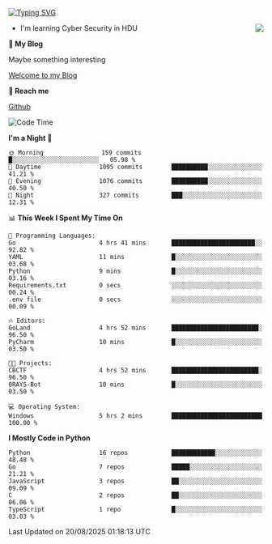 [![Typing SVG](https://readme-typing-svg.herokuapp.com?font=Fira+Code&pause=1000&random=false&width=450&height=60&lines=Hello+%F0%9F%91%8B%F0%9F%8F%BB;I'm+JBNRZ)](https://git.io/typing-svg)

<a href="#">
  <img align="right" src="https://github-readme-stats.vercel.app/api?username=JBNRZ&show_icons=true&bg_color=15,f2f7fd,E0EAFC" />
</a>

- I'm learning Cyber Security in HDU

 **🌱 My Blog**

Maybe something interesting

[Welcome to my Blog](https://jbnrz.com.cn/)

 **💬 Reach me** 

[Github](https://github.com/JBNRZ)


<!--START_SECTION:waka-->
![Code Time](http://img.shields.io/badge/Code%20Time-1%2C371%20hrs%2012%20mins-blue)

**I'm a Night 🦉** 

```text
🌞 Morning                159 commits         █░░░░░░░░░░░░░░░░░░░░░░░░   05.98 % 
🌆 Daytime                1095 commits        ██████████░░░░░░░░░░░░░░░   41.21 % 
🌃 Evening                1076 commits        ██████████░░░░░░░░░░░░░░░   40.50 % 
🌙 Night                  327 commits         ███░░░░░░░░░░░░░░░░░░░░░░   12.31 % 
```


📊 **This Week I Spent My Time On** 

```text
💬 Programming Languages: 
Go                       4 hrs 41 mins       ███████████████████████░░   92.82 % 
YAML                     11 mins             █░░░░░░░░░░░░░░░░░░░░░░░░   03.68 % 
Python                   9 mins              █░░░░░░░░░░░░░░░░░░░░░░░░   03.16 % 
Requirements.txt         0 secs              ░░░░░░░░░░░░░░░░░░░░░░░░░   00.24 % 
.env file                0 secs              ░░░░░░░░░░░░░░░░░░░░░░░░░   00.09 % 

🔥 Editors: 
GoLand                   4 hrs 52 mins       ████████████████████████░   96.50 % 
PyCharm                  10 mins             █░░░░░░░░░░░░░░░░░░░░░░░░   03.50 % 

🐱‍💻 Projects: 
CBCTF                    4 hrs 52 mins       ████████████████████████░   96.50 % 
0RAYS-Bot                10 mins             █░░░░░░░░░░░░░░░░░░░░░░░░   03.50 % 

💻 Operating System: 
Windows                  5 hrs 2 mins        █████████████████████████   100.00 % 
```

**I Mostly Code in Python** 

```text
Python                   16 repos            ████████████░░░░░░░░░░░░░   48.48 % 
Go                       7 repos             █████░░░░░░░░░░░░░░░░░░░░   21.21 % 
JavaScript               3 repos             ██░░░░░░░░░░░░░░░░░░░░░░░   09.09 % 
C                        2 repos             ██░░░░░░░░░░░░░░░░░░░░░░░   06.06 % 
TypeScript               1 repo              █░░░░░░░░░░░░░░░░░░░░░░░░   03.03 % 
```




 Last Updated on 20/08/2025 01:18:13 UTC
<!--END_SECTION:waka-->
